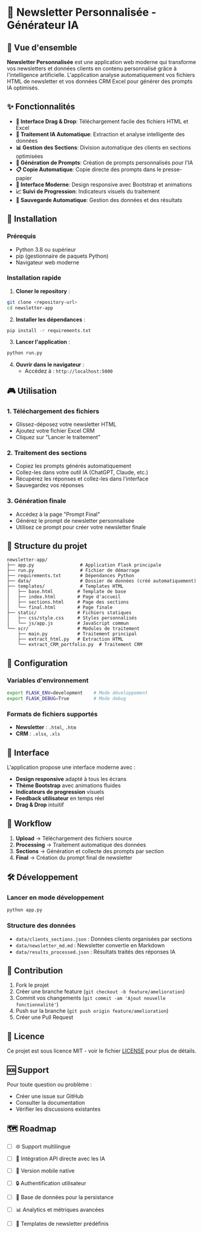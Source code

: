 # 📰 Newsletter Personnalisée - Générateur IA

## 🎯 Vue d'ensemble

**Newsletter Personnalisée** est une application web moderne qui transforme vos newsletters et données clients en contenu personnalisé grâce à l'intelligence artificielle. L'application analyse automatiquement vos fichiers HTML de newsletter et vos données CRM Excel pour générer des prompts IA optimisés.

## ✨ Fonctionnalités

- **🔄 Interface Drag & Drop**: Téléchargement facile des fichiers HTML et Excel
- **🤖 Traitement IA Automatique**: Extraction et analyse intelligente des données
- **📊 Gestion des Sections**: Division automatique des clients en sections optimisées
- **💬 Génération de Prompts**: Création de prompts personnalisés pour l'IA
- **📋 Copie Automatique**: Copie directe des prompts dans le presse-papier
- **🎨 Interface Moderne**: Design responsive avec Bootstrap et animations
- **📈 Suivi de Progression**: Indicateurs visuels du traitement
- **💾 Sauvegarde Automatique**: Gestion des données et des résultats

## 🚀 Installation

### Prérequis

- Python 3.8 ou supérieur
- pip (gestionnaire de paquets Python)
- Navigateur web moderne

### Installation rapide

1. **Cloner le repository** :
```bash
git clone <repository-url>
cd newsletter-app
```

2. **Installer les dépendances** :
```bash
pip install -r requirements.txt
```

3. **Lancer l'application** :
```bash
python run.py
```

4. **Ouvrir dans le navigateur** :
   - Accédez à : `http://localhost:5000`

## 🎮 Utilisation

### 1. **Téléchargement des fichiers**
- Glissez-déposez votre newsletter HTML
- Ajoutez votre fichier Excel CRM
- Cliquez sur "Lancer le traitement"

### 2. **Traitement des sections**
- Copiez les prompts générés automatiquement
- Collez-les dans votre outil IA (ChatGPT, Claude, etc.)
- Récupérez les réponses et collez-les dans l'interface
- Sauvegardez vos réponses

### 3. **Génération finale**
- Accédez à la page "Prompt Final"
- Générez le prompt de newsletter personnalisée
- Utilisez ce prompt pour créer votre newsletter finale

## 📁 Structure du projet

```
newsletter-app/
├── app.py                 # Application Flask principale
├── run.py                 # Fichier de démarrage
├── requirements.txt       # Dépendances Python
├── data/                  # Dossier de données (créé automatiquement)
├── templates/             # Templates HTML
│   ├── base.html         # Template de base
│   ├── index.html        # Page d'accueil
│   ├── sections.html     # Page des sections
│   └── final.html        # Page finale
├── static/               # Fichiers statiques
│   ├── css/style.css     # Styles personnalisés
│   └── js/app.js         # JavaScript commun
└── scr/                  # Modules de traitement
    ├── main.py           # Traitement principal
    ├── extract_html.py   # Extraction HTML
    └── extract_CRM_portfolio.py  # Traitement CRM
```

## 🔧 Configuration

### Variables d'environnement
```bash
export FLASK_ENV=development    # Mode développement
export FLASK_DEBUG=True         # Mode debug
```

### Formats de fichiers supportés
- **Newsletter** : `.html`, `.htm`
- **CRM** : `.xlsx`, `.xls`

## 🎨 Interface

L'application propose une interface moderne avec :
- **Design responsive** adapté à tous les écrans
- **Thème Bootstrap** avec animations fluides
- **Indicateurs de progression** visuels
- **Feedback utilisateur** en temps réel
- **Drag & Drop** intuitif

## 🔄 Workflow

1. **Upload** → Téléchargement des fichiers source
2. **Processing** → Traitement automatique des données
3. **Sections** → Génération et collecte des prompts par section
4. **Final** → Création du prompt final de newsletter

## 🛠️ Développement

### Lancer en mode développement
```bash
python app.py
```

### Structure des données
- `data/clients_sections.json` : Données clients organisées par sections
- `data/newsletter_md.md` : Newsletter convertie en Markdown
- `data/results_processed.json` : Résultats traités des réponses IA

## 🤝 Contribution

1. Fork le projet
2. Créer une branche feature (`git checkout -b feature/amelioration`)
3. Commit vos changements (`git commit -am 'Ajout nouvelle fonctionnalité'`)
4. Push sur la branche (`git push origin feature/amelioration`)
5. Créer une Pull Request

## 📄 Licence

Ce projet est sous licence MIT - voir le fichier [LICENSE](LICENSE) pour plus de détails.

## 🆘 Support

Pour toute question ou problème :
- Créer une issue sur GitHub
- Consulter la documentation
- Vérifier les discussions existantes

## 🗺️ Roadmap

- [ ] 🌐 Support multilingue
- [ ] 🔗 Intégration API directe avec les IA
- [ ] 📱 Version mobile native
- [ ] 🔒 Authentification utilisateur
- [ ] 💾 Base de données pour la persistance
- [ ] 📊 Analytics et métriques avancées
- [ ] 🎯 Templates de newsletter prédéfinis


